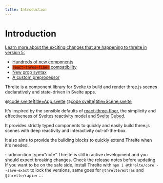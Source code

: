 ```yaml
---
title: Introduction
---
```


<script lang="ts">
import Example from '$examples/introduction/App.svelte'
</script>

# Introduction

<a id="v5-intro" href="/core-transition" style="border-bottom-width: 0;" class="block font-normal bg-brand text-white p-4 my-0 rounded-md shadow-lg">
<p class="!my-0 !py-0">Learn more about the exciting changes that are happening to threlte in version 5:</p>
<ul class="!pb-0 !mb-0">
<li>
Hundreds of new components
</li>
<li>
<code style="background-color: #DE3700">react-three-fiber</code> compatibility
</li>
<li>
 New prop syntax
</li>
<li>
 A custom preprocessor
</li>
</ul>
</a>

Threlte is a component library for Svelte to build and render three.js scenes declaratively and state-driven in Svelte apps.

<ExampleWrapper playgroundHref="/introduction">
<Example />

<div slot="code">

@[code svelte|title=App.svelte](../examples/introduction/App.svelte)
@[code svelte|title=Scene.svelte](../examples/introduction/Scene.svelte)

</div>
</ExampleWrapper>

It's inspired by the sensible defaults of [react-three-fiber](https://github.com/pmndrs/react-three-fiber), the simplicity and effectiveness of Sveltes reactivity model and [Svelte Cubed](https://github.com/Rich-Harris/svelte-cubed).

It provides strictly typed components to quickly and easily build three.js scenes with deep reactivity and interactivity out-of-the-box.

It also aims to provide the building blocks to quickly extend Threlte when it's needed.

:::admonition type="note"
Threlte is still in active development and you should expect breaking changes. Check the release notes before updating. If you want to be on the safe side, install Threlte with `npm i @threlte/core --save-exact` to lock the versions, same goes for `@threlte/extras` and `@threlte/rapier`
:::
